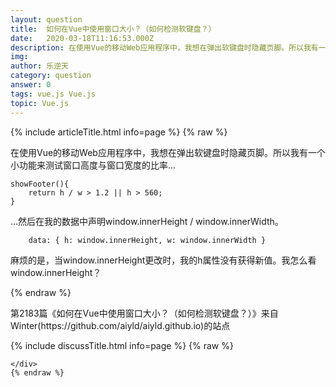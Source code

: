 ```yaml
---
layout: question
title:  如何在Vue中使用窗口大小？（如何检测软键盘？）
date:   2020-03-18T11:16:53.000Z
description: 在使用Vue的移动Web应用程序中，我想在弹出软键盘时隐藏页脚。所以我有一个小功能来测试窗口高度与窗口宽度的比率...showFooter(){  ...
img: 
author: 乐逆天
category: question
answer: 0
tags: vue.js Vue.js
topic: Vue.js
---
```

<div class="article-root">
  <div class="article">
    {% include articleTitle.html info=page %}
    {% raw %}
    <div class="article-content"><p><font style="vertical-align: inherit;"><font style="vertical-align: inherit;">在使用Vue的移动Web应用程序中，我想在弹出软键盘时隐藏页脚。</font><font style="vertical-align: inherit;">所以我有一个小功能来测试窗口高度与窗口宽度的比率...</font></font></p>

<pre><code>showFooter(){<font></font>
    return h / w &gt; 1.2 || h &gt; 560;<font></font>
}<font></font>
</code></pre>

<p><font style="vertical-align: inherit;"><font style="vertical-align: inherit;">...然后在我的数据中声明window.innerHeight / window.innerWidth。</font></font></p>

<pre><code>    data: { h: window.innerHeight, w: window.innerWidth }
</code></pre>

<p><font style="vertical-align: inherit;"><font style="vertical-align: inherit;">麻烦的是，当window.innerHeight更改时，我的h属性没有获得新值。</font><font style="vertical-align: inherit;">我怎么看window.innerHeight？</font></font></p></div>
    {% endraw %}
  </div>
  <p class="winter_mark">第2183篇《如何在Vue中使用窗口大小？（如何检测软键盘？）》来自Winter(https://github.com/aiyld/aiyld.github.io)的站点</p>
  <div class="discuss-wrapper">
    {% include discussTitle.html info=page %}
    {% raw %}
    <div class="discuss-list">
    
    </div>
    {% endraw %}
  </div>
<div>
